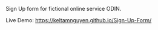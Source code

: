 Sign Up form for fictional online service ODIN.

Live Demo: https://keltamnguyen.github.io/Sign-Up-Form/